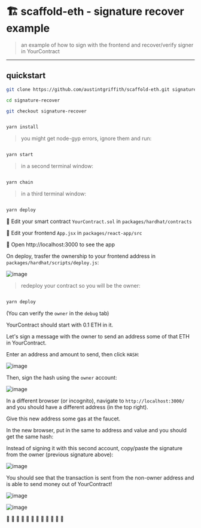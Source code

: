 # 🏗 scaffold-eth - signature recover example

> an example of how to sign with the frontend and recover/verify signer in YourContract

---

## quickstart

```bash
git clone https://github.com/austintgriffith/scaffold-eth.git signature-recover

cd signature-recover

git checkout signature-recover
```

```bash

yarn install

```

> you might get node-gyp errors, ignore them and run:

```bash

yarn start

```

> in a second terminal window:

```bash

yarn chain

```

> in a third terminal window:

```bash

yarn deploy

```

🔏 Edit your smart contract `YourContract.sol` in `packages/hardhat/contracts`

📝 Edit your frontend `App.jsx` in `packages/react-app/src`

📱 Open http://localhost:3000 to see the app


On deploy, trasfer the ownership to your frontend address in `packages/hardhat/scripts/deploy.js`:

![image](https://user-images.githubusercontent.com/2653167/98977842-5013ac80-24d6-11eb-8ded-8780d54701dd.png)

> redeploy your contract so you will be the owner:

```bash

yarn deploy

```

(You can verify the `owner` in the `debug` tab)

YourContract should start with 0.1 ETH in it.

Let's sign a message with the owner to send an address some of that ETH in YourContract.

Enter an address and amount to send, then click `HASH`:

![image](https://user-images.githubusercontent.com/2653167/98979165-40956300-24d8-11eb-9eff-6b441704d9d1.png)

Then, sign the hash using the `owner` account:

![image](https://user-images.githubusercontent.com/2653167/98979245-5f93f500-24d8-11eb-87a5-9e85d8d32cbb.png)

In a different browser (or incognito), navigate to `http://localhost:3000/` and you should have a different address (in the top right).

Give this new address some gas at the faucet.

In the new browser, put in the same to address and value and you should get the same hash:

Instead of signing it with this second account, copy/paste the signature from the owner (previous signature above):

![image](https://user-images.githubusercontent.com/2653167/98979564-bbf71480-24d8-11eb-8707-da2bea7da118.png)

You should see that the transaction is sent from the non-owner address and is able to send money out of YourContract!

![image](https://user-images.githubusercontent.com/2653167/98980004-50fa0d80-24d9-11eb-8884-49b7a9dbbecc.png)

![image](https://user-images.githubusercontent.com/2653167/98979955-3c1d7a00-24d9-11eb-8878-62b938139612.png)

🎉 🍾 🎊 🥳 🎉 🍾 🎊 🥳 🎉 🍾 🎊 🥳
